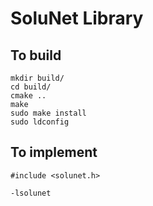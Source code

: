 # SoluNet Library

## To build

```
mkdir build/
cd build/
cmake ..
make
sudo make install
sudo ldconfig
```

## To implement

```
#include <solunet.h>
```

```
-lsolunet
```
